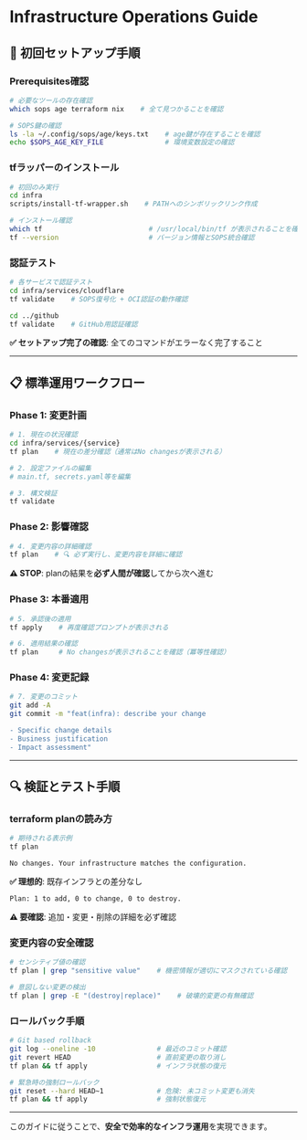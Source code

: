 # Infrastructure Operations Guide

## 🚀 初回セットアップ手順

### Prerequisites確認
```bash
# 必要なツールの存在確認
which sops age terraform nix    # 全て見つかることを確認

# SOPS鍵の確認
ls -la ~/.config/sops/age/keys.txt    # age鍵が存在することを確認
echo $SOPS_AGE_KEY_FILE               # 環境変数設定の確認
```

### tfラッパーのインストール
```bash
# 初回のみ実行
cd infra
scripts/install-tf-wrapper.sh    # PATHへのシンボリックリンク作成

# インストール確認
which tf                          # /usr/local/bin/tf が表示されることを確認
tf --version                      # バージョン情報とSOPS統合確認
```

### 認証テスト
```bash
# 各サービスで認証テスト
cd infra/services/cloudflare
tf validate    # SOPS復号化 + OCI認証の動作確認

cd ../github
tf validate    # GitHub用認証確認
```

**✅ セットアップ完了の確認**: 全てのコマンドがエラーなく完了すること

---

## 📋 標準運用ワークフロー

### Phase 1: 変更計画
```bash
# 1. 現在の状況確認
cd infra/services/{service}
tf plan    # 現在の差分確認（通常はNo changesが表示される）

# 2. 設定ファイルの編集
# main.tf, secrets.yaml等を編集

# 3. 構文検証
tf validate
```

### Phase 2: 影響確認
```bash
# 4. 変更内容の詳細確認
tf plan    # 🔍 必ず実行し、変更内容を詳細に確認
```

**⚠️ STOP**: planの結果を**必ず人間が確認**してから次へ進む

### Phase 3: 本番適用
```bash
# 5. 承認後の適用
tf apply    # 再度確認プロンプトが表示される

# 6. 適用結果の確認
tf plan     # No changesが表示されることを確認（冪等性確認）
```

### Phase 4: 変更記録
```bash
# 7. 変更のコミット
git add -A
git commit -m "feat(infra): describe your change

- Specific change details
- Business justification
- Impact assessment"
```

---

## 🔍 検証とテスト手順

### terraform planの読み方
```bash
# 期待される表示例
tf plan
```
```
No changes. Your infrastructure matches the configuration.
```
**✅ 理想的**: 既存インフラとの差分なし

```
Plan: 1 to add, 0 to change, 0 to destroy.
```
**⚠️ 要確認**: 追加・変更・削除の詳細を必ず確認

### 変更内容の安全確認
```bash
# センシティブ値の確認
tf plan | grep "sensitive value"    # 機密情報が適切にマスクされている確認

# 意図しない変更の検出
tf plan | grep -E "(destroy|replace)"    # 破壊的変更の有無確認
```

### ロールバック手順
```bash
# Git based rollback
git log --oneline -10               # 最近のコミット確認
git revert HEAD                     # 直前変更の取り消し
tf plan && tf apply                 # インフラ状態の復元

# 緊急時の強制ロールバック
git reset --hard HEAD~1             # 危険: 未コミット変更も消失
tf plan && tf apply                 # 強制状態復元
```

---

このガイドに従うことで、**安全で効率的なインフラ運用**を実現できます。
